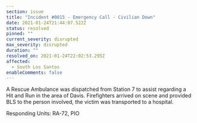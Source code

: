 ```yaml
---
section: issue
title: "Incident #0015 - Emergency Call - Civilian Down"
date: 2021-01-24T21:44:07.522Z
status: resolved
pinned: ""
current_severity: disrupted
max_severity: disrupted
duration: ""
resolved_on: 2021-01-24T22:02:53.295Z
affected:
  - South Los Santos
enableComments: false
---
```

A Rescue Ambulance was dispatched from Station 7 to assist regarding a Hit and Run in the area of Davis. Firefighters arrived on scene and provided BLS to the person involved, the victim was transported to a hospital.

Responding Units: RA-72, PIO